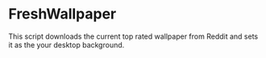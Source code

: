 # FreshWallpaper
This script downloads the current top rated wallpaper from Reddit and sets it as the your desktop background. 
